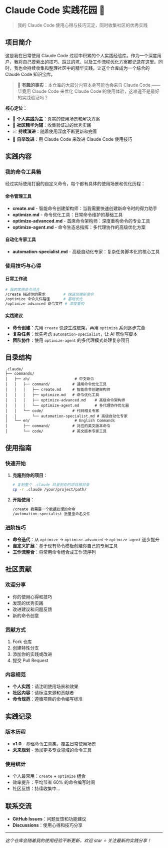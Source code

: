 # Claude Code 实践花园 🌱

> 我的 Claude Code 使用心得与技巧沉淀，同时收集社区的优秀实践

## 项目简介

这是我在日常使用 Claude Code 过程中积累的个人实践经验库。作为一个深度用户，我将自己摸索出的技巧、踩过的坑、以及工作流程优化方案都记录在这里。同时，我也会持续收集和整理社区中的精华实践，让这个仓库成为一个综合的 Claude Code 知识宝库。

> 🤖 **有趣的事实**：本仓库的大部分内容本身可能也会来自 Claude Code —— 毕竟用 Claude Code 来优化 Claude Code 的使用体验，这难道不是最好的实践验证吗？

**核心定位：**
- 🎯 **个人实践为主**：真实的使用场景和解决方案
- 🌟 **社区精华为辅**：收集验证过的优秀实践
- 📈 **持续演进**：随着使用深度不断更新和完善
- 🔄 **自举改进**：用 Claude Code 来改进 Claude Code 使用技巧

## 实践内容

### 我的命令工具箱

经过实际使用打磨的自定义命令，每个都有具体的使用场景和优化历程：

#### 命令管理工具
- **create.md** - 智能命令创建架构师：当我需要快速创建新命令时的得力助手
- **optimize.md** - 命令优化工具：日常命令维护的基础工具
- **optimize-advanced.md** - 首席命令架构师：深度重构命令的专业工具
- **optimize-agent.md** - 命令生态总指挥：多代理协作的高级优化方案

#### 自动化专家工具
- **automation-specialist.md** - 高级自动化专家：复杂任务脚本化的核心工具

### 使用技巧与心得

#### 日常工作流
```bash
# 我的常用命令组合
/create 描述你的需求        # 快速创建新命令
/optimize 命令文件路径      # 基础优化
/optimize-advanced 命令文件 # 深度重构
```

#### 实践建议
- **命令创建**：先用 `create` 快速生成框架，再用 `optimize` 系列逐步完善
- **复杂任务**：优先考虑 `automation-specialist`，让 AI 帮你写脚本
- **团队协作**：使用 `optimize-agent` 的多代理模式处理复杂项目

## 目录结构

```
.claude/
├── commands/
│   ├── zh/                    # 中文命令
│   │   ├── command/          # 通用命令优化工具
│   │   │   ├── create.md     # 智能命令创建架构师
│   │   │   ├── optimize.md   # 命令优化工具
│   │   │   ├── optimize-advanced.md    # 高级命令架构师
│   │   │   └── optimize-agent.md       # 多代理协作优化器
│   │   └── code/             # 代码相关专家
│   │       └── automation-specialist.md # 高级自动化专家
│   └── en/                    # English Commands
│       ├── command/          # 对应的英文版本命令
│       └── code/             # 英文版本专家工具
```

## 使用指南

### 快速开始

1. **克隆到你的项目**：
   ```bash
   # 复制整个 .claude 目录到你的项目根目录
   cp -r .claude /your/project/path/
   ```

2. **开始使用**：
   ```bash
   /create 我需要一个数据处理的命令
   /automation-specialist 批量重命名文件
   ```

### 进阶技巧

- **命令迭代**：从 `optimize` → `optimize-advanced` → `optimize-agent` 逐步提升
- **自定义扩展**：基于现有命令模板创建你自己的专用工具
- **工作流整合**：将常用命令组合成工作流序列

## 社区贡献

### 欢迎分享
- 你的使用心得和技巧
- 发现的优秀实践
- 改进建议和问题反馈
- 新的命令创意

### 贡献方式
1. Fork 仓库
2. 创建特性分支
3. 添加你的实践或改进
4. 提交 Pull Request

### 内容规范
- **个人实践**：请注明使用场景和效果
- **社区内容**：请标注来源和贡献者
- **命令规范**：遵循项目的命令编写标准

## 实践记录

### 版本历程
- **v1.0** - 基础命令工具集，覆盖日常使用场景
- **未来规划** - 添加更多专业领域的命令工具

### 使用统计
- 个人最常用：`create` + `optimize` 组合
- 效率提升：平均节省 60% 的命令编写时间
- 社区反馈：持续收集中...

## 联系交流

- **GitHub Issues**：问题反馈和功能建议
- **Discussions**：使用心得和技巧分享

---

*这个仓库会随着我的使用经验不断更新，欢迎 star ⭐ 关注最新的实践分享！*
